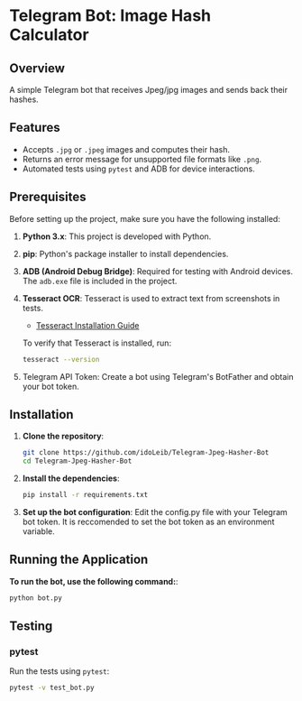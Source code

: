 # Telegram Bot: Image Hash Calculator

## Overview
A simple Telegram bot that receives Jpeg/jpg images and sends back their hashes. 

## Features
- Accepts `.jpg` or `.jpeg` images and computes their hash.
- Returns an error message for unsupported file formats like `.png`.
- Automated tests using `pytest` and ADB for device interactions.

## Prerequisites

Before setting up the project, make sure you have the following installed:

1. **Python 3.x**: This project is developed with Python.
2. **pip**: Python's package installer to install dependencies.
3. **ADB (Android Debug Bridge)**: Required for testing with Android devices. The `adb.exe` file is included in the project.
4. **Tesseract OCR**: Tesseract is used to extract text from screenshots in tests.
   - [Tesseract Installation Guide](https://github.com/tesseract-ocr/tesseract/wiki)
   
   To verify that Tesseract is installed, run:
   ```bash
   tesseract --version
	```
5. Telegram API Token: Create a bot using Telegram's BotFather and obtain your bot token.


## Installation
1. **Clone the repository**:
    ```sh
    git clone https://github.com/idoLeib/Telegram-Jpeg-Hasher-Bot
    cd Telegram-Jpeg-Hasher-Bot
    ```

2.  **Install the dependencies**:
    ```sh
    pip install -r requirements.txt
    ```
3. **Set up the bot configuration**:
	Edit the config.py file with your Telegram bot token. It is reccomended to set the bot token as an environment variable.


## Running the Application

**To run the bot, use the following command:**:
```bash
python bot.py
```

## Testing
### pytest
Run the tests using `pytest`:
```sh
pytest -v test_bot.py
```